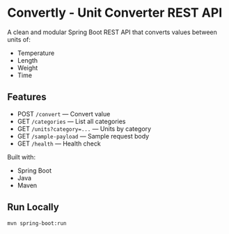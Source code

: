 # Convertly - Unit Converter REST API

A clean and modular Spring Boot REST API that converts values between units of:

- Temperature
- Length
- Weight
- Time

## Features

-  POST `/convert` — Convert value
-  GET `/categories` — List all categories
-  GET `/units?category=...` — Units by category
-  GET `/sample-payload` — Sample request body
-  GET `/health` — Health check

Built with:
- Spring Boot
- Java
- Maven

## Run Locally

```bash
mvn spring-boot:run
